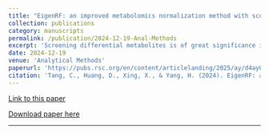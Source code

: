 ```yaml
---
title: "EigenRF: an improved metabolomics normalization method with scores for reproducibility evaluation on importance rankings of differential metabolites"
collection: publications
category: manuscripts
permalink: /publication/2024-12-19-Anal-Methods
excerpt: 'Screening differential metabolites is of great significance in biomarker discovery in metabolomics research. However, it is susceptible to unwanted variations introduced during experiments. Previous normalization methods have improved the accuracy of inter-group classification by eliminating systematic errors. Nonetheless, the classification ability of differential metabolites obtained through these methods still requires further enhancement, and the reproducibility evaluation on importance rankings of differential metabolites is often disregarded. The EigenRF algorithm was developed as an improvement over the previous metabolomics normalization method referred to as EigenMS, which aims to normalize metabolomics data. Furthermore, scoring metrics, including the local consistency (LC) and overall difference (OD) scores, were introduced to evaluate the reproducibility of importance rankings of differential metabolites from a dual perspective. After conducting validation on three publicly accessible datasets, the EigenRF method has demonstrated enhanced classification ability of differential metabolites as well as improved reproducibility. In summary, EigenRF enhances the reliability of differential metabolites in metabolomics research, benefiting the further exploration of molecular mechanisms underlying biological alterations in complex matrices. The EigenRF algorithm was implemented in an R package: https://www.github.com/YangHuaLab/EigenRF.'
date: 2024-12-19
venue: 'Analytical Methods'
paperurl: 'https://pubs.rsc.org/en/content/articlelanding/2025/ay/d4ay01569j'
citation: 'Tang, C., Huang, D., Xing, X., & Yang, H. (2024). EigenRF: an improved metabolomics normalization method with scores for reproducibility evaluation on importance rankings of differential metabolites. <i>Analytical methods : advancing methods and applications<i>, 17(1), 45–53.'
---
```

[Link to this paper](https://doi.org/10.1039/D4AY01569J)

[Download paper here](https://ai4sfrontline.github.io/files/2024-12-19-Anal-Methods.pdf)

---

